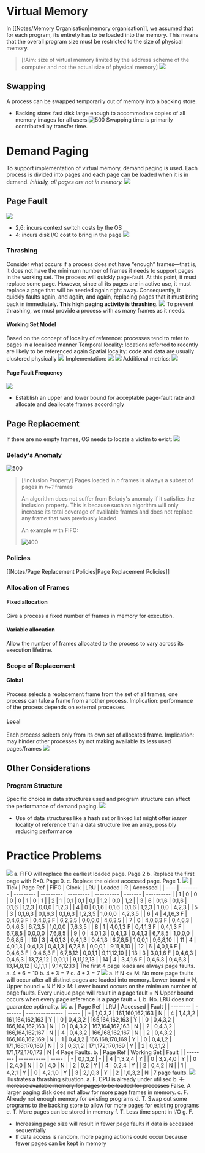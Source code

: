 # Virtual Memory
In [[Notes/Memory Organisation|memory organisation]], we assumed that for each program, its entirety has to be loaded into the memory. This means that the overall program size must be restricted to the size of physical memory.
>[!Aim: size of virtual memory limited by the address scheme of the computer and not the actual size of physical memory]
![](https://i.imgur.com/bFCvOzP.png)
## Swapping
A process can be swapped temporarily out of memory into a backing store.
- Backing store: fast disk large enough to accommodate copies of all memory images for all users
![500](https://i.imgur.com/WU02p1P.png)
Swapping time is primarily contributed by transfer time.
# Demand Paging
To support implementation of virtual memory, demand paging is used. Each process is divided into pages and each page can be loaded when it is in demand. *Initially, all pages are not in memory.*
![](https://i.imgur.com/fZZbIXq.png)
## Page Fault
![](https://i.imgur.com/Onvq9IR.png)
- 2,6: incurs context switch costs by the OS
- 4: incurs disk I/O cost to bring in the page
![](https://i.imgur.com/GjawaYa.png)
### Thrashing
Consider what occurs if a process does not have “enough” frames—that is, it does not have the minimum number of frames it needs to support pages in the working set. The process will quickly page-fault. At this point, it must replace some page. However, since all its pages are in active use, it must replace a page that will be needed again right away. Consequently, it quickly faults again, and again, and again, replacing pages that it must bring back in immediately. **This high paging activity is thrashing**.
![](https://i.imgur.com/swSweEg.png)
To prevent thrashing, we must provide a process with as many frames as it needs.
#### Working Set Model
Based on the concept of locality of reference: processes tend to refer to pages in a localised manner
Temporal locality: locations referred to recently are likely to be referenced again
Spatial locality: code and data are usually clustered physically
![](https://i.imgur.com/8KemQbT.png)
Implementation:
![](https://i.imgur.com/6dzOR3i.png)
![](https://i.imgur.com/64zPdG0.png)
Additional metrics:
![](https://i.imgur.com/hcbkUG6.png)
#### Page Fault Frequency
![](https://i.imgur.com/rnLcCTo.png)
- Establish an upper and lower bound for acceptable page-fault rate and allocate and deallocate frames accordingly
## Page Replacement
If there are no empty frames, OS needs to locate a victim to evict:
![](https://i.imgur.com/AfKxz30.png)
### Belady's Anomaly
![500](https://i.imgur.com/ubzcJYj.png)
> [!Inclusion Property]
> Pages loaded in *n* frames is always a subset of pages in *n+1* frames
>
> An algorithm does not suffer from Belady's anomaly if it satisfies the inclusion property. This is because such an algorithm will only increase its total coverage of available frames and does not replace any frame that was previously loaded.
>
> An example with FIFO:
>
> ![400](https://i.imgur.com/Z2DZRrv.png)
### Policies
[[Notes/Page Replacement Policies|Page Replacement Policies]]
### Allocation of Frames
#### Fixed allocation
Give a process a fixed number of frames in memory for execution.
#### Variable allocation
Allow the number of frames allocated to the process to vary across its execution lifetime.
### Scope of Replacement
#### Global
Process selects a replacement frame from the set of all frames; one process can take a frame from another process. Implication: performance of the process depends on external processes.
#### Local
Each process selects only from its own set of allocated frame. Implication: may hinder other processes by not making available its less used pages/frames
![](https://i.imgur.com/BEphKf6.png)
## Other Considerations
### Program Structure
Specific choice in data structures used and program structure can affect the performance of demand paging. 
![](https://i.imgur.com/ZSGI7sq.png)
- Use of data structures like a hash set or linked list might offer *lesser* locality of reference than a data structure like an array, possibly reducing performance
# Practice Problems
![](https://i.imgur.com/4ukwOxR.png)
a. FIFO will replace the earliest loaded page. Page 2
b. Replace the first page with R=0. Page 0.
c. Replace the oldest accessed page. Page 1.
![](https://i.imgur.com/zybj7sG.png)
| Tick | Page Ref | FIFO      | Clock     | LRU       | Loaded     | R       | Accessed   |
| ---- | -------- | --------- | --------- | --------- | ---------- | ------- | ---------- |
| 1    | 0        | 0         | 0         | 0         | 1          | 0       | 1          |
| 2    | 1        | 0,1       | 0,1       | 0,1       | 1,2        | 0,0     | 1,2        |
| 3    | 6        | 0,1,6     | 0,1,6     | 0,1,6     | 1,2,3      | 0,0,0   | 1,2,3      |
| 4    | 0        | 0,1,6     | 0,1,6     | 0,1,6     | 1,2,3      | 1,0,0   | 4,2,3      |
| 5    | 3        | 0,1,6,3   | 0,1,6,3   | 0,1,6,3   | 1,2,3,5    | 1,0,0,0 | 4,2,3,5    |
| 6    | 4        | 4,1,6,3 F | 0,4,6,3 F | 0,4,6,3 F | 6,2,3,5    | 0,0,0,0 | 4,6,3,5    |
| 7    | 0        | 4,0,6,3 F | 0,4,6,3   | 0,4,6,3   | 6,7,3,5    | 1,0,0,0 | 7,6,3,5    |
| 8    | 1        | 4,0,1,3 F | 0,4,1,3 F | 0,4,1,3 F | 6,7,8,5    | 0,0,0,0 | 7,6,8,5    |
| 9    | 0        | 4,0,1,3   | 0,4,1,3   | 0,4,1,3   | 6,7,8,5    | 1,0,0,0 | 9,6,8,5    |
| 10   | 3        | 4,0,1,3   | 0,4,1,3   | 0,4,1,3   | 6,7,8,5    | 1,0,0,1 | 9,6,8,10   |
| 11   | 4        | 4,0,1,3   | 0,4,1,3   | 0,4,1,3   | 6,7,8,5    | 0,0,0,1 | 9,11,8,10  |
| 12   | 6        | 4,0,1,6 F | 0,4,6,3 F | 0,4,6,3 F | 6,7,8,12   | 0,0,1,1 | 9,11,12,10 |
| 13   | 3        | 3,0,1,6 F | 0,4,6,3   | 0,4,6,3   | 13,7,8,12  | 0,0,1,1 | 9,11,12,13 |
| 14   | 4        | 3,4,1,6 F | 0,4,6,3   | 0,4,6,3   | 13,14,8,12 | 0,1,1,1 | 9,14,12,13 |
The first 4 page loads are always page faults.
a. $4+6=10$
b. $4+3=7$
c. $4+3=7$
![](https://i.imgur.com/Br1EZaM.png)
a.
If N <= M:
No more page faults will occur after all distinct pages are loaded into memory.
Lower bound = N, Upper bound = N
If N > M:
Lower bound occurs on the minimum number of page faults. Every unique page will result in a page fault = N
Upper bound occurs when every page reference is a page fault = L
b. No. LRU does not guarantee optimality.
![](https://i.imgur.com/As7tUFf.png)
a.
| Page Ref | LRU     | Accessed        | Fault |
| -------- | ------- | --------------- | ----- |
| -        | 1,0,3,2 | 161,160,162,163 | N     |
| 4        | 1,4,3,2 | 161,164,162,163 | Y     |
| 0        | 0,4,3,2 | 165,164,162,163 | Y     |
| 0        | 0,4,3,2 | 166,164,162,163 | N      |
| 0        | 0,4,3,2 | 167,164,162,163 | N      |
| 2        | 0,4,3,2 | 166,164,162,167 | N      |
| 4        | 0,4,3,2 | 166,168,162,167 | N      |
| 2        | 0,4,3,2 | 166,168,162,169 | N      |
| 1        | 0,4,1,2 | 166,168,170,169 | Y      |
| 0        | 0,4,1,2 | 171,168,170,169 | N      |
| 3        | 0,3,1,2 | 171,172,170,169 | Y      |
| 2        | 0,3,1,2 | 171,172,170,173 | N      |
4 Page Faults.
b.
| Page Ref | Working Set | Fault |
| -------- | ----------- | ----- |
| -        | 0,1,3,2     | -     |
| 4        | 1,3,2,4     | Y     |
| 0        | 3,2,4,0     | Y     |
| 0        | 2,4,0       | N     |
| 0        | 4,0         | N     |
| 2        | 0,2         | Y     |
| 4        | 0,2,4       | Y     |
| 2        | 0,4,2       | N     |
| 1        | 4,2,1       | Y     |
| 0        | 4,2,1,0     | Y     |
| 3        | 2,1,0,3     | Y     |
| 2        | 1,0,3,2     | N     |
7 page faults.
![](https://i.imgur.com/oAKQN2f.png)
Illustrates a thrashing situation.
a. F. CPU is already under utilised
b. ~~T. Increase available memory for pages to be loaded for processes~~ False. A larger paging disk does not allow for more page frames in memory.
c. F. Already not enough memory for existing programs
d. T. Swap out some programs to the backing store to allow for more pages for existing programs
e. T. More pages can be stored in memory
f. T. Less time spent in I/O
g. F. 
- Increasing page size will result in fewer page faults if data is accessed sequentially
- If data access is random, more paging actions could occur because fewer pages can be kept in memory